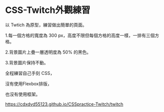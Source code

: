 # CSS-Twitch外觀練習

以 Twtich 為原型，練習做出簡單的頁面。

1.每一個方格的寬度為 300 px，高度不限但每個方格的高度一樣，一排有三個方格。

2.背景圖片上疊一層透明度為 50% 的黑色。

3.背景圖片保持不動。

全程練習自己手刻 CSS，

沒有使用Flexbox排版，

也沒有使用框架。

https://cdxdvd55123.github.io/CSSpractice-Twitch/twitch
